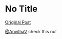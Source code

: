 # No Title

[Original Post](https://discourse.onlinedegree.iitm.ac.in/t/165959/307)

<p><a class="mention" href="/u/anvithav">@AnvithaV</a>  check this out</p>
